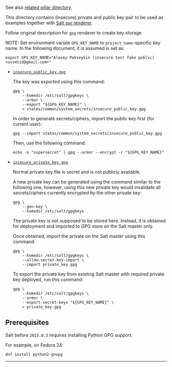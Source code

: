 
See also [related pillar directory][1].

This directory contains (insecure) private and public key pair to
be used as examples together with [Salt `gpg` renderer][2].

Follow original description for `gpg` renderer to create key storage.

NOTE:
Set environment variale `GPG_KEY_NAME` to `project_name`-specific key name.
In the following document, it is assumed is set as:

```
export GPG_KEY_NAME="Alexey Pakseykin (insecure test fake public) <uvsmtid@gmail.com>"
```

*   [`insecure_public_key.gpg`][pub_key]

    The key was exported using this command:

    ```
    gpg \
        --homedir /etc/salt/gpgkeys \
        --armor \
        --export "${GPG_KEY_NAME}" \
        > states/common/system_secrets/insecure_public_key.gpg
    ```

    In order to generate secrets/ciphers,
    import the public key first (for current user):

    ```
    gpg --import states/common/system_secrets/insecure_public_key.gpg
    ```

    Then, use the following command:

    ```
    echo -n "supersecret" | gpg --armor --encrypt -r "${GPG_KEY_NAME}"
    ```

*   [`insecure_private_key.gpg`][priv_key]

    Normal private key file is secret and is not publicly available.

    A new private key can be generated using the command similar to
    the following one, however, using this new private key would
    invalidate all secrets/ciphers currently encrypted by
    the other private key:

    ```
    gpg \
        --gen-key \
        --homedir /etc/salt/gpgkeys
    ```

    The private key is not supposed to be stored here.
    Instead, it is obtained for deployment and imported to
    GPG store on the Salt master only.

    Once obtained, import the private on the Salt master using this command:

    ```
    gpg \
        --homedir /etc/salt/gpgkeys \
        --allow-secret-key-import \
        --import private_key.gpg
    ```

    To export the private key from existing Salt master with
    required private key deployed, run this command:

    ```
    gpg \
        --homedir /etc/salt/gpgkeys \
        --armor \
        --export-secret-keys "${GPG_KEY_NAME}" \
        > private_key.gpg
    ```

## Prerequisites ##

Salt before `2015.8.3` requires installing Python GPG support.

For example, on Fedora 24:

```
dnf install python2-gnupg
```

---

[1]: /pillars/profile/common/system_secrets
[2]: https://docs.saltstack.com/en/2015.8/ref/renderers/all/salt.renderers.gpg.html

[priv_key]: /states/common/system_secrets/insecure_private_key.gpg

[pub_key]: /states/common/system_secrets/insecure_public_key.gpg

